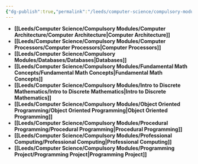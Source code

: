 ```yaml
---
{"dg-publish":true,"permalink":"/leeds/computer-science/compulsory-modules/compulsory-modules/","tags":["Signpost"]}
---
```


- **[[Leeds/Computer Science/Compulsory Modules/Computer Architecture/Computer Architecture\|Computer Architecture]]**
- **[[Leeds/Computer Science/Compulsory Modules/Computer Processors/Computer Processors\|Computer Processors]]**
- **[[Leeds/Computer Science/Compulsory Modules/Databases/Databases\|Databases]]**
- **[[Leeds/Computer Science/Compulsory Modules/Fundamental Math Concepts/Fundamental Math Concepts\|Fundamental Math Concepts]]**
- **[[Leeds/Computer Science/Compulsory Modules/Intro to Discrete Mathematics/Intro to Discrete Mathematics\|Intro to Discrete Mathematics]]**
- **[[Leeds/Computer Science/Compulsory Modules/Object Oriented Programming/Object Oriented Programming\|Object Oriented Programming]]**
- **[[Leeds/Computer Science/Compulsory Modules/Procedural Programming/Procedural Programming\|Procedural Programming]]**
- **[[Leeds/Computer Science/Compulsory Modules/Professional Computing/Professional Computing\|Professional Computing]]**
- **[[Leeds/Computer Science/Compulsory Modules/Programming Project/Programming Project\|Programming Project]]**
